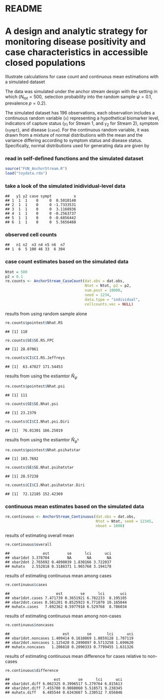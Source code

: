 README
================

# A design and analytic strategy for monitoring disease positivity and case characteristics in accessible closed populations

Illustrate calculations for case count and continuous mean estimations
with a simulated dataset

The data was simulated under the anchor stream design with the setting
in which
($N_{\text{tot}}=500, \text{ selection probability into the random sample }\psi=0.1, \text{ prevalence}\; p=0.2$).  

The simulated dataset has 196 observations, each observation includes a
continuous random variable ($\texttt{x}$) representing a hypothetical
biomarker level, indicators of capture status ($\texttt{y}_1$ for Stream
1, and $\texttt{y}_2$ for Stream 2), symptom ($\texttt{sympt}$), and
disease ($\texttt{case}$). For the continuous random variable, it was
drawn from a mixture of normal distributions with the mean and the
variance differing according to symptom status and disease status.
Specifically, normal distributions used for generating data are given by

### read in self-defined functions and the simulated dataset

``` r
source("FUN_AnchorStream.R")
load("toydata.rda") 
```

### take a look of the simulated inidividual-level data

    ##   y1 y2 case sympt          x
    ## 1  1  1    0     0  0.5010140
    ## 2  1  1    0     0 -1.7333531
    ## 3  1  1    0     0  3.1168936
    ## 4  1  1    0     0 -0.2563737
    ## 5  1  1    0     0 -0.6856442
    ## 6  1  1    0     0  5.5656488

### observed cell counts

    ##   n1 n2  n3 n4 n5 n6  n7
    ## 1  6  5 100 46 33  6 304

### case count estimates based on the simulated data

``` r
Ntot = 500
p2 = 0.1
re.counts <- AnchorStream_CaseCount(dat.obs = dat.obs,
                                    Ntot = Ntot, p2 = p2,
                                    num.post = 10000,
                                    seed = 1234,
                                    data.type = "individual",
                                    cellcounts.vec = NULL)
```

results from using random sample alone

``` r
re.counts$pointest$Nhat.RS
```

    ## [1] 110

``` r
re.counts$SE$SE.RS.FPC
```

    ## [1] 28.07061

``` r
re.counts$CI$CI.RS.Jeffreys
```

    ## [1]  63.47027 171.54453

results from using the estiamtor $\hat{N}_{\psi}$

``` r
re.counts$pointest$Nhat.psi
```

    ## [1] 111

``` r
re.counts$SE$SE.Nhat.psi
```

    ## [1] 23.2379

``` r
re.counts$CI$CI.Nhat.psi.Diri
```

    ## [1]  76.01301 166.25019

results from using the estiamtor $\hat{N}_{\hat{\psi}^*}$

``` r
re.counts$pointest$Nhat.psihatstar
```

    ## [1] 103.7692

``` r
re.counts$SE$SE.Nhat.psihatstar
```

    ## [1] 20.57238

``` r
re.counts$CI$CI.Nhat.psihatstar.Diri
```

    ## [1]  72.12185 152.42369

### continuous mean estimates based on the simulated data

``` r
re.continuous <- AnchorStream_Continuous(dat.obs = dat.obs,
                                         Ntot = Ntot, seed = 12345,
                                         nboot = 1000)
```

results of estimating overall mean

``` r
re.continuous$overall
```

    ##               est        se      lci      uci
    ## xbar1dot 3.378704        NA       NA       NA
    ## xbar2dot 2.765692 0.4898039 1.830166 3.722037
    ## muhatx   2.552818 0.3188371 1.965768 3.194178

results of estimating continuous mean among cases

``` r
re.continuous$cases
```

    ##                     est        se      lci       uci
    ## xbar1dot.cases 7.471739 0.3651921 6.782233  8.195105
    ## xbar2dot.cases 8.581201 0.8525923 6.771870 10.165044
    ## muhatx.cases   7.692362 0.5977918 6.529768  8.786034

results of estimating continuous mean among non-cases

``` r
re.continuous$noncases
```

    ##                        est        se       lci      uci
    ## xbar1dot.noncases 1.409414 0.1610869 1.0859128 1.707119
    ## xbar2dot.noncases 1.125420 0.2890897 0.5713258 1.699620
    ## muhatx.noncases   1.206818 0.2090333 0.7799455 1.631326

results of estimating continuous mean difference for cases relative to
non-cases

``` r
re.continuous$difference
```

    ##                    est        se      lci      uci
    ## xbar1dot.diff 6.062325 0.3996517 5.279764 6.815613
    ## xbar2dot.diff 7.455780 0.9088060 5.518571 9.238345
    ## muhatx.diff   6.485544 0.6343667 5.230512 7.656846
